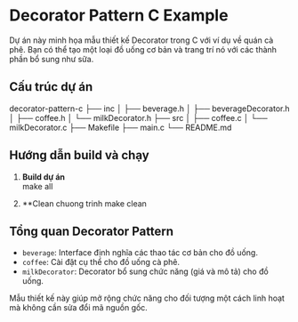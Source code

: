 # Decorator Pattern C Example

Dự án này minh họa mẫu thiết kế Decorator trong C với ví dụ về quán cà phê. Bạn có thể tạo một loại đồ uống cơ bản và trang trí nó với các thành phần bổ sung như sữa.

## Cấu trúc dự án

decorator-pattern-c
├── inc
│   ├── beverage.h
│   ├── beverageDecorator.h
│   ├── coffee.h
│   └── milkDecorator.h
├── src
│   ├── coffee.c
│   └── milkDecorator.c
├── Makefile
├── main.c
└── README.md

## Hướng dẫn build và chạy

1. **Build dự án**  
   make all

2. **Clean chuong trinh
   make clean

## Tổng quan Decorator Pattern

- `beverage`: Interface định nghĩa các thao tác cơ bản cho đồ uống.
- `coffee`: Cài đặt cụ thể cho đồ uống cà phê.
- `milkDecorator`: Decorator bổ sung chức năng (giá và mô tả) cho đồ uống.

Mẫu thiết kế này giúp mở rộng chức năng cho đối tượng một cách linh hoạt mà không cần sửa đổi mã nguồn gốc.


